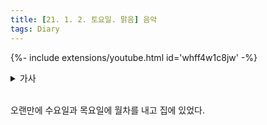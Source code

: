 ```yaml
---
title: [21. 1. 2. 토요일. 맑음] 음악
tags: Diary
---
```


{%- include extensions/youtube.html id='whff4w1c8jw' -%}

<details>
<summary>가사</summary>
<div markdown="1">

うるさいほどに高鳴る胸が
우루사이호도니 타카나루 무네가
시끄러울 정도로 고동치는 가슴이

柄にもなく竦む足が今
카라니모나쿠 스쿠무 아시가 이마
답지않게 움츠러든 다리가 지금

静かに頬を伝う涙が
시즈카니 호호오 츠타우 나미다가
조용히 뺨을 타고 흐르는 눈물이

私に知らせる　これが初恋と
와타시니 시라세루　코레가 하츠코이또
내게 알려줘　이게 첫사랑이라고

I need you, I need you

I need you, I need you


人間なら誰しも
닌겐나라 다레시모
사람이라면 누구나

当たり前に恋をするものだと
아타리마에니 코이오 스루모노다토
당연히 사랑을 하는 거라고

ずっと思っていた　だけど
즛-또 오못떼이따　다케도
계속 생각했어　하지만

もしもあなたに出会わずにいたら
모시모 아나타니 데아와즈니이따라
만약 당신을 만나지 못했더라면

誰かにいつかこんな気持ちに
다레카니 이츠카 콘나 키모치니
다른 누군가에게 언젠가 이런 기분이

させられたとは思えない
사세라레타또와 오모에나이
되었을 거라곤 생각할 수 없어


うるさいほどに高鳴る胸が
우루사이호도니 타카나루 무네가
시끄러울 정도로 고동치는 가슴이

勝手に走り出す足が今
캇떼니 하시리다스 아시가 이마
멋대로 달려나가는 다리가 지금

確かに頬を伝う涙が
타시카니 호호오 츠타우 나미다가
분명히 뺨을 타고 흐르는 눈물이

私に知らせる　これが初恋と
와타시니 시라세루　코레가 하츠코이또
내게 알려줘　이게 첫사랑이라고

I need you, I need you

I need you, I need you


どうしようもないことを
도우시요우모나이 코토오
어찌할 수 없는 일을

人のせいにしては
히토노세이니 시떼와
남탓으로 하고는

受け入れてるフリをしていたんだ
우케이레떼루 후리오 시떼이딴다
받아들인 척을 하고 있었어

ずっと
즛-또
계속

もしもあなたに出会わずにいたら
모시모 아나타니 데아와즈니이따라
만약 당신을 만나지 못했더라면

私はただ生きていたかもしれない
와타시와 타다 이키테이타카모 시레나이
나는 그저 살고 있었을지도 몰라

生まれてきた意味も知らずに
우마레떼키따 이미모 시라즈니
태어난 의미도 모른 채


言葉一つで傷つくような
코토바 히토츠데 키즈츠쿠요우나
말 한마디로 상처받는

ヤワな私を捧げたい今
야와나 와타시오 사사게타이 이마
나약한 나를 바치고 싶어 지금

二度と訪れない季節が
니도토 오토즈레나이 키세츠가
두 번 다시 찾아오지 않을 계절이

終わりを告げようとしていた
오와리오 츠게요우또 시떼이따
끝을 고하려 하고 있었어

不器用に
부키요우니
서투르게

欲しいものが
호시이 모노가
바라는 게

手の届くとこに見える
테노 토도쿠토코니 미에루
손이 닿는 곳에 보여

追わずにいられるわけがない
오와즈니 이라레루와케가 나이
쫓지 않고 있을 수 없어

正しいのかなんて本当は
타다시이노카난떼 혼토우와
올바른지 같은 거 사실은

誰も知らない
다레모 시라나이
누구도 알지 못해

風に吹かれ震える梢が
카제니 후카레 후루에루 코즈에가
바람에 맞아 흔들리는 나뭇가지가

陽の射す方へと伸びていくわ
히노사스 호우에또 노비떼이쿠와
햇빛이 비추는 쪽으로 뻗어 가

小さなことで喜び合えば
치이사나 코토데 요로코비아에바
작은 일로 함께 기뻐하고

小さなことで傷つきもした
치이사나 코토데 키즈츠키모시따
작은 일로 상처 입기도 했어

狂おしく高鳴る胸が
쿠루오시쿠 타카나루 무네가
미칠 듯이 고동치는 가슴이

優しく肩を打つ雨が今
야사시쿠 카타오 우츠 아메가 이마
부드럽게 어깨를 두드리는 비가 지금

こらえても溢れる涙が
코라에떼모 아후레루 나미다가
참으려해도 흘러넘치는 눈물이

私に知らせる　これが初恋と
와타시니 시라세루　코레가 하츠코이또
내게 알려줘　이게 첫사랑이라고

I need you, I need you

I need you, I need you

</div>
</details>

<br>

오랜만에 수요일과 목요일에 월차를 내고 집에 있었다.